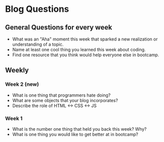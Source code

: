 # Blog Questions

## General Questions for every week
* What was an "Aha" moment this week that sparked a new realization or understanding of a topic.
* Name at least one cool thing you learned this week about coding.
* Find one resource that you think would help everyone else in bootcamp.

## Weekly  

### Week 2 (new)
* What is one thing that programmers hate doing?
* What are some objects that your blog incorporates?
* Describe the role of HTML <-> CSS <-> JS

### Week 1
* What is the number one thing that held you back this week? Why?
* What is one thing you would like to get better at in bootcamp?
